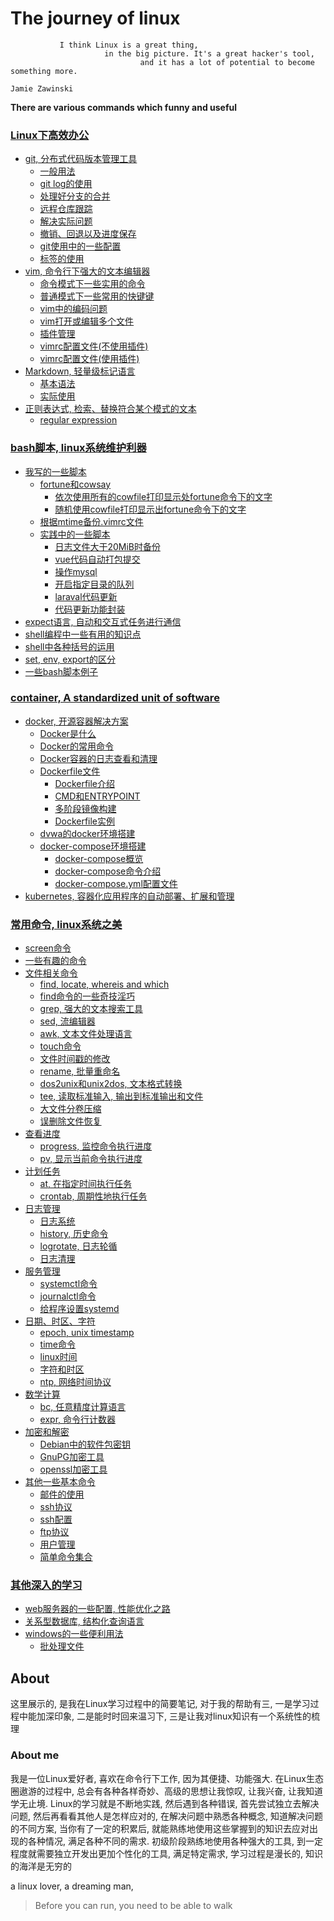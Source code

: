 # The journey of linux

```
           I think Linux is a great thing,
                     in the big picture. It's a great hacker's tool,
                             and it has a lot of potential to become something more.
                                                                            Jamie Zawinski
```

**There are various commands which funny and useful**


### [Linux下高效办公](https://github.com/HudsonWu/linuxStudying/tree/master/efficiency)

+ [git, 分布式代码版本管理工具](https://github.com/HudsonWu/linuxStudying/tree/master/efficiency/git)
    + [一般用法](https://github.com/HudsonWu/linuxStudying/blob/master/efficiency/git/common.md)
    + [git log的使用](https://github.com/HudsonWu/linuxStudying/blob/master/efficiency/git/log.md)
    + [处理好分支的合并](https://github.com/HudsonWu/linuxStudying/blob/master/efficiency/git/merge.md)
    + [远程仓库跟踪](https://github.com/HudsonWu/linuxStudying/blob/master/efficiency/git/remote.md)
    + [解决实际问题](https://github.com/HudsonWu/linuxStudying/blob/master/efficiency/git/attention.md)
    + [撤销、回退以及进度保存](https://github.com/HudsonWu/linuxStudying/blob/master/efficiency/git/checkout.md)
    + [git使用中的一些配置](https://github.com/HudsonWu/linuxStudying/blob/master/efficiency/git/conf.md)
    + [标签的使用](https://github.com/HudsonWu/linuxStudying/blob/master/efficiency/git/tag.md)
+ [vim, 命令行下强大的文本编辑器](https://github.com/HudsonWu/linuxStudying/tree/master/efficiency/vim)
    + [命令模式下一些实用的命令](https://github.com/HudsonWu/linuxStudying/blob/master/efficiency/vim/cmd.md)
    + [普通模式下一些常用的快键键](https://github.com/HudsonWu/linuxStudying/blob/master/efficiency/vim/normal.md)
    + [vim中的编码问题](https://github.com/HudsonWu/linuxStudying/blob/master/efficiency/vim/encoding.md)
    + [vim打开或编辑多个文件](https://github.com/HudsonWu/linuxStudying/blob/master/efficiency/vim/multifile.md)
    + [插件管理](https://github.com/HudsonWu/linuxStudying/blob/master/efficiency/vim/plugins.md)
    + [vimrc配置文件(不使用插件)](https://github.com/HudsonWu/linuxStudying/blob/master/efficiency/vim/vimrc)
    + [vimrc配置文件(使用插件)](https://github.com/HudsonWu/linuxStudying/blob/master/efficiency/vim/init.vim)
+ [Markdown, 轻量级标记语言](https://github.com/HudsonWu/linuxStudying/tree/master/efficiency/vim)
    + [基本语法](https://github.com/HudsonWu/linuxStudying/blob/master/efficiency/markdown/syntax.md)
    + [实际使用](https://github.com/HudsonWu/linuxStudying/blob/master/efficiency/markdown/solve.md)
+ [正则表达式, 检索、替换符合某个模式的文本](https://github.com/HudsonWu/linuxStudying/tree/master/efficiency/regular_expression)
    + [regular expression](https://github.com/HudsonWu/linuxStudying/blob/master/efficiency/regular_expression/README.md)

### [bash脚本, linux系统维护利器](https://github.com/HudsonWu/linuxStudying/tree/master/bash)

+ [我写的一些脚本](https://github.com/HudsonWu/linuxStudying/tree/master/bash/my)
    + [fortune和cowsay](https://github.com/HudsonWu/linuxStudying/tree/master/bash/my/cowsay)
        + [依次使用所有的cowfile打印显示处fortune命令下的文字](https://github.com/HudsonWu/linuxStudying/blob/master/bash/my/cowsay/all_cowsay.sh)
        + [随机使用cowfile打印显示出fortune命令下的文字](https://github.com/HudsonWu/linuxStudying/blob/master/bash/my/cowsay/random_cowsay.sh)
    + [根据mtime备份.vimrc文件](https://github.com/HudsonWu/linuxStudying/tree/master/bash/my/autobak_vimrc)
    + [实践中的一些脚本](https://github.com/HudsonWu/linuxStudying/tree/master/bash/my/practical)
        + [日志文件大于20MiB时备份](https://github.com/HudsonWu/linuxStudying/blob/master/bash/my/practical/bak_log.sh)
        + [vue代码自动打包提交](https://github.com/HudsonWu/linuxStudying/blob/master/bash/my/practical/vue_build.sh)
        + [操作mysql](https://github.com/HudsonWu/linuxStudying/blob/master/bash/my/practical/do_sql.sh)
        + [开启指定目录的队列](https://github.com/HudsonWu/linuxStudying/blob/master/bash/my/practical/queue.sh)
        + [laraval代码更新](https://github.com/HudsonWu/linuxStudying/blob/master/bash/my/practical/php_update.sh)
        + [代码更新功能封装](https://github.com/HudsonWu/linuxStudying/blob/master/bash/my/practical/update_git.sh)
+ [expect语言, 自动和交互式任务进行通信](https://github.com/HudsonWu/linuxStudying/tree/master/bash/expect)
+ [shell编程中一些有用的知识点](https://github.com/HudsonWu/linuxStudying/blob/master/bash/usage.md)
+ [shell中各种括号的运用](https://github.com/HudsonWu/linuxStudying/blob/master/bash/brackets.md)
+ [set, env, export的区分](https://github.com/HudsonWu/linuxStudying/blob/master/bash/env_vars.md)
+ [一些bash脚本例子](https://github.com/HudsonWu/linuxStudying/tree/master/bash/examples)

### [container, A standardized unit of software](https://github.com/HudsonWu/linuxStudying/tree/master/container)

+ [docker, 开源容器解决方案](https://github.com/HudsonWu/linuxStudying/tree/master/container/docker)
    + [Docker是什么](https://github.com/HudsonWu/linuxStudying/blob/master/container/docker/start.md)
    + [Docker的常用命令](https://github.com/HudsonWu/linuxStudying/blob/master/container/docker/commands.md)
    + [Docker容器的日志查看和清理](https://github.com/HudsonWu/linuxStudying/blob/master/container/docker/logs.md)
    + [Dockerfile文件](https://github.com/HudsonWu/linuxStudying/tree/master/container/docker/Dockerfiles)
        + [Dockerfile介绍](https://github.com/HudsonWu/linuxStudying/blob/master/container/docker/Dockerfiles/introduction.md)
        + [CMD和ENTRYPOINT](https://github.com/HudsonWu/linuxStudying/blob/master/container/docker/Dockerfiles/entrypoint.md)
        + [多阶段镜像构建](https://github.com/HudsonWu/linuxStudying/blob/master/container/docker/Dockerfiles/multi-stage.md)
        + [Dockerfile实例](https://github.com/HudsonWu/linuxStudying/tree/master/container/docker/Dockerfiles/examples)
    + [dvwa的docker环境搭建](https://github.com/HudsonWu/linuxStudying/blob/master/container/docker/dvwa.md)
    + [docker-compose环境搭建](https://github.com/HudsonWu/linuxStudying/tree/master/container/docker/docker-compose)
        + [docker-compose概览](https://github.com/HudsonWu/linuxStudying/blob/master/container/docker/docker-compose/overview.md)
        + [docker-compose命令介绍](https://github.com/HudsonWu/linuxStudying/blob/master/container/docker/docker-compose/cli.md)
        + [docker-compose.yml配置文件](https://github.com/HudsonWu/linuxStudying/blob/master/container/docker/docker-compose/yml.md)
+ [kubernetes, 容器化应用程序的自动部署、扩展和管理](https://github.com/HudsonWu/linuxStudying/tree/master/container/kubernetes)

### [常用命令, linux系统之美](https://github.com/HudsonWu/linuxStudying/tree/master/common)

+ [screen命令](https://github.com/HudsonWu/linuxStudying/blob/master/common/screen.md)
+ [一些有趣的命令](https://github.com/HudsonWu/linuxStudying/blob/master/common/funny_tools.md)
+ [文件相关命令](https://github.com/HudsonWu/linuxStudying/tree/master/common/file)
    + [find, locate, whereis and which](https://github.com/HudsonWu/linuxStudying/blob/master/common/file/file_search/commands.md)
    + [find命令的一些奇技淫巧](https://github.com/HudsonWu/linuxStudying/blob/master/common/file/find.md)
    + [grep, 强大的文本搜索工具](https://github.com/HudsonWu/linuxStudying/blob/master/common/file/grep.md)
    + [sed, 流编辑器](https://github.com/HudsonWu/linuxStudying/blob/master/common/file/sed.md)
    + [awk, 文本文件处理语言](https://github.com/HudsonWu/linuxStudying/blob/master/common/file/awk.md)
    + [touch命令](https://github.com/HudsonWu/linuxStudying/blob/master/common/file/touch.md)
    + [文件时间戳的修改](https://github.com/HudsonWu/linuxStudying/blob/master/common/file/timestamps.md)
    + [rename, 批量重命名](https://github.com/HudsonWu/linuxStudying/blob/master/common/file/rename.md)
    + [dos2unix和unix2dos, 文本格式转换](https://github.com/HudsonWu/linuxStudying/blob/master/common/file/dos2unix.md)
    + [tee, 读取标准输入, 输出到标准输出和文件](https://github.com/HudsonWu/linuxStudying/blob/master/common/file/tee.md)
    + [大文件分卷压缩](https://github.com/HudsonWu/linuxStudying/blob/master/common/file/sub_volume.md)
    + [误删除文件恢复](https://github.com/HudsonWu/linuxStudying/tree/master/common/file/delete_mistake)
+ [查看进度](https://github.com/HudsonWu/linuxStudying/tree/master/common/progress)
    + [progress, 监控命令执行进度](https://github.com/HudsonWu/linuxStudying/blob/master/common/progress/progress.md)
    + [pv, 显示当前命令执行进度](https://github.com/HudsonWu/linuxStudying/blob/master/common/progress/pv.md)
+ [计划任务](https://github.com/HudsonWu/linuxStudying/tree/master/common/schedule)
    + [at, 在指定时间执行任务](https://github.com/HudsonWu/linuxStudying/blob/master/common/schedule/at.md)
    + [crontab, 周期性地执行任务](https://github.com/HudsonWu/linuxStudying/blob/master/common/schedule/crontab.md)
+ [日志管理](https://github.com/HudsonWu/linuxStudying/tree/master/common/log)
    + [日志系统](https://github.com/HudsonWu/linuxStudying/blob/master/common/log/log.md)
    + [history, 历史命令](https://github.com/HudsonWu/linuxStudying/blob/master/common/log/history.md)
    + [logrotate, 日志轮循](https://github.com/HudsonWu/linuxStudying/blob/master/common/log/logrotate.md)
    + [日志清理](https://github.com/HudsonWu/linuxStudying/tree/master/common/log/clean_logs)
+ [服务管理](https://github.com/HudsonWu/linuxStudying/tree/master/common/service)
    + [systemctl命令](https://github.com/HudsonWu/linuxStudying/blob/master/common/service/systemctl.md)
    + [journalctl命令](https://github.com/HudsonWu/linuxStudying/blob/master/common/service/journalctl.md)
    + [给程序设置systemd](https://github.com/HudsonWu/linuxStudying/tree/master/common/service/system)
+ [日期、时区、字符](https://github.com/HudsonWu/linuxStudying/tree/master/common/time)
    + [epoch, unix timestamp](https://github.com/HudsonWu/linuxStudying/blob/master/common/time/epoch.md)
    + [time命令](https://github.com/HudsonWu/linuxStudying/blob/master/common/time/time.md)
    + [linux时间](https://github.com/HudsonWu/linuxStudying/blob/master/common/time/time.md)
    + [字符和时区](https://github.com/HudsonWu/linuxStudying/blob/master/common/time/lang_timezone.md)
    + [ntp, 网络时间协议](https://github.com/HudsonWu/linuxStudying/blob/master/common/time/ntp.md)
+ [数学计算](https://github.com/HudsonWu/linuxStudying/tree/master/common/calc)
    + [bc, 任意精度计算语言](https://github.com/HudsonWu/linuxStudying/blob/master/common/calc/bc.md)
    + [expr, 命令行计数器](https://github.com/HudsonWu/linuxStudying/blob/master/common/calc/expr.md)
+ [加密和解密](https://github.com/HudsonWu/linuxStudying/tree/master/common/aboutkeys)
    + [Debian中的软件包密钥](https://github.com/HudsonWu/linuxStudying/blob/master/common/aboutkeys/apt-key.md)
    + [GnuPG加密工具](https://github.com/HudsonWu/linuxStudying/blob/master/common/aboutkeys/gpg.md)
    + [openssl加密工具](https://github.com/HudsonWu/linuxStudying/blob/master/common/aboutkeys/openssl.md)
+ [其他一些基本命令](https://github.com/HudsonWu/linuxStudying/tree/master/common/simple)
    + [邮件的使用](https://github.com/HudsonWu/linuxStudying/tree/master/common/simple/mail)
    + [ssh协议](https://github.com/HudsonWu/linuxStudying/blob/master/common/simple/ssh.md)
    + [ssh配置](https://github.com/HudsonWu/linuxStudying/blob/master/common/simple/ssh_config.md)
    + [ftp协议](https://github.com/HudsonWu/linuxStudying/blob/master/common/simple/ftp.md)
    + [用户管理](https://github.com/HudsonWu/linuxStudying/blob/master/common/simple/user_group.md)
    + [简单命令集合](https://github.com/HudsonWu/linuxStudying/blob/master/common/simple/simple.md)

### [其他深入的学习](https://github.com/linuxStudying/tree/master/less-is-more)

+ [web服务器的一些配置, 性能优化之路](https://github.com/HudsonWu/linuxStudying/tree/master/less-is-more/webservers)
+ [关系型数据库, 结构化查询语言](https://github.com/HudsonWu/linuxStudying/tree/master/less-is-more/rdbms)
+ [windows的一些便利用法](https://github.com/HudsonWu/linuxStudying/tree/master/less-is-more/windows)
    + [批处理文件](https://github.com/HudsonWu/linuxStudying/tree/master/less-is-more/windows/bat)

## About

这里展示的, 是我在Linux学习过程中的简要笔记, 对于我的帮助有三, 一是学习过程中能加深印象, 二是能时时回来温习下, 三是让我对linux知识有一个系统性的梳理

### About me

我是一位Linux爱好者, 喜欢在命令行下工作, 因为其便捷、功能强大. 在Linux生态圈遨游的过程中, 总会有各种各样奇妙、高级的思想让我惊叹, 让我兴奋, 让我知道学无止境. Linux的学习就是不断地实践, 然后遇到各种错误, 首先尝试独立去解决问题, 然后再看看其他人是怎样应对的, 在解决问题中熟悉各种概念, 知道解决问题的不同方案, 当你有了一定的积累后, 就能熟练地使用这些掌握到的知识去应对出现的各种情况, 满足各种不同的需求. 初级阶段熟练地使用各种强大的工具, 到一定程度就需要独立开发出更加个性化的工具, 满足特定需求, 学习过程是漫长的, 知识的海洋是无穷的

a linux lover, a dreaming man, 

> Before you can run, you need to be able to walk
